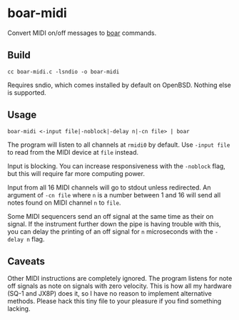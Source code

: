 # boar-midi

Convert MIDI on/off messages to [boar](https://github.com/jimd1989/boar) commands.

## Build

    cc boar-midi.c -lsndio -o boar-midi

Requires sndio, which comes installed by default on OpenBSD. Nothing else is supported.

## Usage

    boar-midi <-input file|-noblock|-delay n|-cn file> | boar

The program will listen to all channels at `rmidi0` by default. Use `-input file` to read from the MIDI device at `file` instead.

Input is blocking. You can increase responsiveness with the `-noblock` flag, but this will require far more computing power.

Input from all 16 MIDI channels will go to stdout unless redirected. An argument of `-cn file` where `n` is a number between 1 and 16 will send all notes found on MIDI channel `n` to `file`.

Some MIDI sequencers send an off signal at the same time as their on signal. If the instrument further down the pipe is having trouble with this, you can delay the printing of an off signal for `n` microseconds with the `-delay n` flag.

## Caveats

Other MIDI instructions are completely ignored. The program listens for note off signals as note on signals with zero velocity. This is how all my hardware (SQ-1 and JX8P) does it, so I have no reason to implement alternative methods. Please hack this tiny file to your pleasure if you find something lacking.
